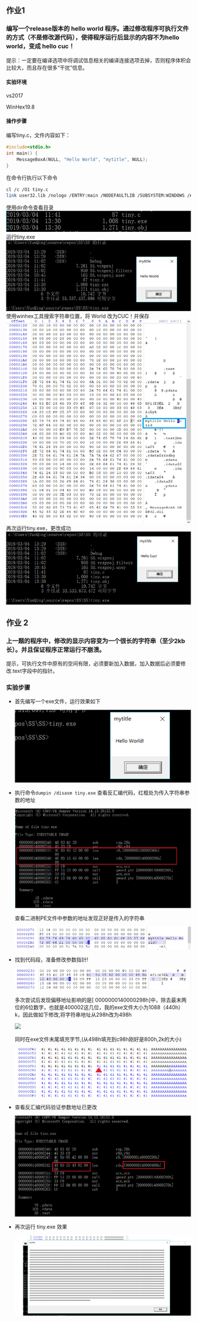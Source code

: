 ## 作业1

### 编写一个release版本的 hello world 程序。通过修改程序可执行文件的方式（不是修改源代码），使得程序运行后显示的内容不为hello world，变成 hello cuc！

提示：一定要在编译选项中将调试信息相关的编译连接选项去掉，否则程序体积会比较大，而且存在很多“干扰”信息。

#### 实验环境

vs2017

WinHex19.8

####  操作步骤

编写tiny.c，文件内容如下：

```c++
#include<stdio.h>
int main() {
	MessageBoxA(NULL, "Hello World", "mytitle", NULL);
}
```

在命令行执行以下命令

```bash
cl /c /O1 tiny.c
link user32.lib /nologo /ENTRY:main /NODEFAULTLIB /SUBSYSTEM:WINDOWS /ALIGN:16 tiny.obj
```

使用dir命令查看目录
​	![](img/20190304-1.png)
运行tiny.exe
​	![](img/20190304-2.png)
使用winhex工具搜索字符串位置，将 World 改为CUC！并保存
​	![](img/20190304-3.png)
再次运行tiny.exe，更改成功
​	![](img/20190304-4.png)

## 作业 2

### 上一题的程序中，修改的显示内容变为一个很长的字符串（至少2kb长）。并且保证程序正常运行不崩溃。

提示，可执行文件中原有的空间有限，必须要新加入数据，加入数据后必须要修改.text字段中的指针。

### 实验步骤

- 首先编写一个exe文件，运行效果如下

  ![](img/20190307-3.png)

- 执行命令`dumpin /disasm tiny.exe` 查看反汇编代码，红框处为传入字符串参数的地址

  ![](img/20190307-4.png)

  查看二进制PE文件中参数的地址发现正好是传入的字符串

  ![](img/20190307-5.png)

- 找到代码段，准备修改参数指针!

  ![](img/20190307-6.png)

  多次尝试后发现偏移地址影响的是[ 0000000140000298h]中，除去最末两位的6位数字，也就是400002这几位，我的exe文件大小为1088（440h）k，因此做如下修改,将字符串地址从298h改为498h

  ![](img/20190307-7-.png)

  同时在exe文件末尾填充字节,(从498h填充到c98h刚好是800h,2k的大小)

  ![](img/20190307-1.png)

- 查看反汇编代码验证参数地址已更改

  ![](img/20190307-8.png)

- 再次运行 tiny.exe 效果

  ![](img/20190307-2.png)

